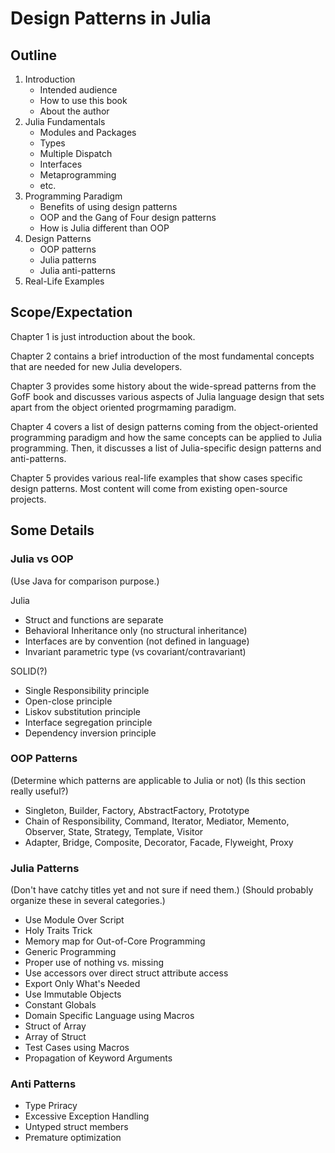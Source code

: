 # Design Patterns in Julia

## Outline

1. Introduction
   - Intended audience
   - How to use this book
   - About the author
2. Julia Fundamentals
   - Modules and Packages
   - Types
   - Multiple Dispatch
   - Interfaces
   - Metaprogramming
   - etc.
3. Programming Paradigm
   - Benefits of using design patterns
   - OOP and the Gang of Four design patterns
   - How is Julia different than OOP
4. Design Patterns 
   - OOP patterns
   - Julia patterns
   - Julia anti-patterns
5. Real-Life Examples

## Scope/Expectation

Chapter 1 is just introduction about the book.

Chapter 2 contains a brief introduction of the most fundamental concepts that are needed for new Julia developers.  

Chapter 3 provides some history about the wide-spread patterns from the GofF book and discusses various aspects of Julia language design that sets apart from the object oriented progrmaming paradigm.

Chapter 4 covers a list of design patterns coming from the object-oriented programming paradigm and how the same concepts can be applied to Julia programming.  Then, it discusses a list of Julia-specific design patterns and anti-patterns.

Chapter 5 provides various real-life examples that show cases specific design patterns.  Most content will come from existing open-source projects.   

## Some Details

### Julia vs OOP

(Use Java for comparison purpose.)

Julia
- Struct and functions are separate
- Behavioral Inheritance only (no structural inheritance)
- Interfaces are by convention (not defined in language)
- Invariant parametric type (vs covariant/contravariant)

SOLID(?)
- Single Responsibility principle
- Open-close principle
- Liskov substitution principle
- Interface segregation principle
- Dependency inversion principle

### OOP Patterns 

(Determine which patterns are applicable to Julia or not)
(Is this section really useful?)

- Singleton, Builder, Factory, AbstractFactory, Prototype
- Chain of Responsibility, Command, Iterator, Mediator, Memento, Observer, State, Strategy, Template, Visitor
- Adapter, Bridge, Composite, Decorator, Facade, Flyweight, Proxy

### Julia Patterns

(Don't have catchy titles yet and not sure if need them.)
(Should probably organize these in several categories.)

- Use Module Over Script
- Holy Traits Trick
- Memory map for Out-of-Core Programming
- Generic Programming
- Proper use of nothing vs. missing
- Use accessors over direct struct attribute access 
- Export Only What's Needed
- Use Immutable Objects
- Constant Globals
- Domain Specific Language using Macros
- Struct of Array
- Array of Struct
- Test Cases using Macros
- Propagation of Keyword Arguments

### Anti Patterns

- Type Priracy
- Excessive Exception Handling
- Untyped struct members
- Premature optimization

